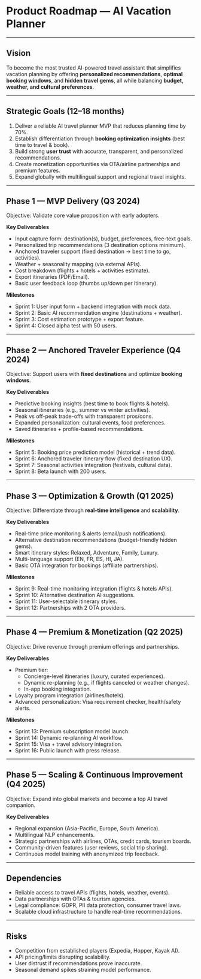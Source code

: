 # Product Roadmap — AI Vacation Planner

---

## Vision
To become the most trusted AI-powered travel assistant that simplifies vacation planning by offering **personalized recommendations**, **optimal booking windows**, and **hidden travel gems**, all while balancing **budget, weather, and cultural preferences**.

---

## Strategic Goals (12–18 months)
1. Deliver a reliable AI travel planner MVP that reduces planning time by 70%.
2. Establish differentiation through **booking optimization insights** (best time to travel & book).
3. Build strong **user trust** with accurate, transparent, and personalized recommendations.
4. Create monetization opportunities via OTA/airline partnerships and premium features.
5. Expand globally with multilingual support and regional travel insights.

---

## Phase 1 — MVP Delivery (Q3 2024)
Objective: Validate core value proposition with early adopters.  

**Key Deliverables**
- Input capture form: destination(s), budget, preferences, free-text goals.
- Personalized trip recommendations (3 destination options minimum).
- Anchored traveler support (fixed destination → best time to go, activities).
- Weather + seasonality mapping (via external APIs).
- Cost breakdown (flights + hotels + activities estimate).
- Export itineraries (PDF/Email).
- Basic user feedback loop (thumbs up/down per itinerary).

**Milestones**
- Sprint 1: User input form + backend integration with mock data.  
- Sprint 2: Basic AI recommendation engine (destinations + weather).  
- Sprint 3: Cost estimation prototype + export feature.  
- Sprint 4: Closed alpha test with 50 users.  

---

## Phase 2 — Anchored Traveler Experience (Q4 2024)
Objective: Support users with **fixed destinations** and optimize **booking windows**.  

**Key Deliverables**
- Predictive booking insights (best time to book flights & hotels).
- Seasonal itineraries (e.g., summer vs winter activities).
- Peak vs off-peak trade-offs with transparent pros/cons.
- Expanded personalization: cultural events, food preferences.
- Saved itineraries + profile-based recommendations.

**Milestones**
- Sprint 5: Booking price prediction model (historical + trend data).  
- Sprint 6: Anchored traveler itinerary flow (fixed destination UX).  
- Sprint 7: Seasonal activities integration (festivals, cultural data).  
- Sprint 8: Beta launch with 200 users.  

---

## Phase 3 — Optimization & Growth (Q1 2025)
Objective: Differentiate through **real-time intelligence** and **scalability**.  

**Key Deliverables**
- Real-time price monitoring & alerts (email/push notifications).
- Alternative destination recommendations (budget-friendly hidden gems).
- Smart itinerary styles: Relaxed, Adventure, Family, Luxury.
- Multi-language support (EN, FR, ES, HI, JA).
- Basic OTA integration for bookings (affiliate partnerships).

**Milestones**
- Sprint 9: Real-time monitoring integration (flights & hotels APIs).  
- Sprint 10: Alternative destination AI suggestions.  
- Sprint 11: User-selectable itinerary styles.  
- Sprint 12: Partnerships with 2 OTA providers.  

---

## Phase 4 — Premium & Monetization (Q2 2025)
Objective: Drive revenue through premium offerings and partnerships.  

**Key Deliverables**
- Premium tier:  
  - Concierge-level itineraries (luxury, curated experiences).  
  - Dynamic re-planning (e.g., if flights canceled or weather changes).  
  - In-app booking integration.  
- Loyalty program integration (airlines/hotels).  
- Advanced personalization: Visa requirement checker, health/safety alerts.  

**Milestones**
- Sprint 13: Premium subscription model launch.  
- Sprint 14: Dynamic re-planning AI workflow.  
- Sprint 15: Visa + travel advisory integration.  
- Sprint 16: Public launch with press release.  

---

## Phase 5 — Scaling & Continuous Improvement (Q4 2025)
Objective: Expand into global markets and become a top AI travel companion.  

**Key Deliverables**
- Regional expansion (Asia-Pacific, Europe, South America).  
- Multilingual NLP enhancements.  
- Strategic partnerships with airlines, OTAs, credit cards, tourism boards.  
- Community-driven features (user reviews, social trip sharing).  
- Continuous model training with anonymized trip feedback.  

---

## Dependencies
- Reliable access to travel APIs (flights, hotels, weather, events).  
- Data partnerships with OTAs & tourism agencies.  
- Legal compliance: GDPR, PII data protection, consumer travel laws.  
- Scalable cloud infrastructure to handle real-time recommendations.  

---

## Risks
- Competition from established players (Expedia, Hopper, Kayak AI).  
- API pricing/limits disrupting scalability.  
- User distrust if recommendations prove inaccurate.  
- Seasonal demand spikes straining model performance.  
